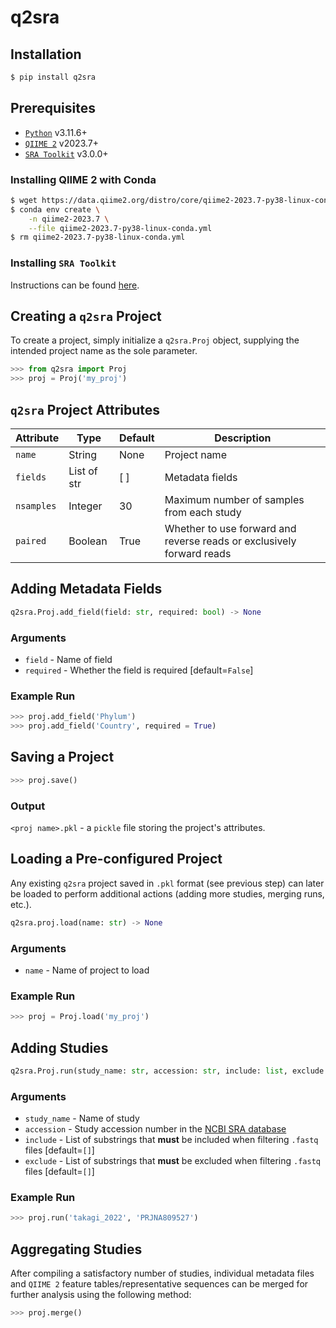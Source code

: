 # q2sra

## Installation
```bash
$ pip install q2sra
```


## Prerequisites
- [`Python`](https://www.python.org/downloads/release/python-3116/) v3.11.6+
- [`QIIME 2`](https://qiime2.org/) v2023.7+
- [`SRA Toolkit`](https://hpc.nih.gov/apps/sratoolkit.html) v3.0.0+


### Installing QIIME 2 with Conda

```bash
$ wget https://data.qiime2.org/distro/core/qiime2-2023.7-py38-linux-conda.yml
$ conda env create \
    -n qiime2-2023.7 \
    --file qiime2-2023.7-py38-linux-conda.yml
$ rm qiime2-2023.7-py38-linux-conda.yml
```


### Installing `SRA Toolkit`
Instructions can be found [here](https://github.com/ncbi/sra-tools/wiki/01.-Downloading-SRA-Toolkit).


## Creating a `q2sra` Project
To create a project, simply initialize a `q2sra.Proj` object, supplying the intended project name as the sole parameter.

```python
>>> from q2sra import Proj
>>> proj = Proj('my_proj')
```

## `q2sra` Project Attributes
| Attribute   | Type         | Default         | Description            |
|-------------|--------------|-----------------|------------------------|
| `name`      | String       | None            | Project name           |
| `fields`    | List of str  | [ ]              | Metadata fields        |
| `nsamples`  | Integer      | 30             | Maximum number of samples from each study |
| `paired`    | Boolean      | True            | Whether to use forward and reverse reads or exclusively forward reads |

## Adding Metadata Fields
```python
q2sra.Proj.add_field(field: str, required: bool) -> None
```
### Arguments
- `field` - Name of field
- `required` - Whether the field is required [default=`False`]

### Example Run
```python
>>> proj.add_field('Phylum')
>>> proj.add_field('Country', required = True)
```


## Saving a Project
```python
>>> proj.save()
```

### Output
`<proj name>.pkl` - a `pickle` file storing the project's attributes.


## Loading a Pre-configured Project
Any existing `q2sra` project saved in `.pkl` format (see previous step) can later be loaded to perform additional actions (adding more studies, merging runs, etc.).

```python
q2sra.proj.load(name: str) -> None
```

### Arguments
- `name` - Name of project to load

### Example Run
```python
>>> proj = Proj.load('my_proj')
```


## Adding Studies
```python
q2sra.Proj.run(study_name: str, accession: str, include: list, exclude: list) -> None
```

### Arguments
- `study_name` - Name of study
- `accession` - Study accession number in the [NCBI SRA database](https://www.ncbi.nlm.nih.gov/sra)
- `include` - List of substrings that **must** be included when filtering `.fastq` files [default=`[]`]
- `exclude` - List of substrings that **must** be excluded when filtering `.fastq` files [default=`[]`]

### Example Run
```python
>>> proj.run('takagi_2022', 'PRJNA809527')
```


## Aggregating Studies
After compiling a satisfactory number of studies, individual metadata files and `QIIME 2` feature tables/representative sequences can be merged for further analysis using the following method:

```python
>>> proj.merge()
```